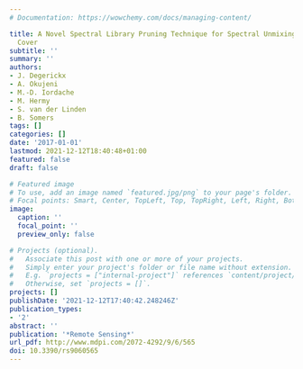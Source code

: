 ```yaml
---
# Documentation: https://wowchemy.com/docs/managing-content/

title: A Novel Spectral Library Pruning Technique for Spectral Unmixing of Urban Land
  Cover
subtitle: ''
summary: ''
authors:
- J. Degerickx
- A. Okujeni
- M.-D. Iordache
- M. Hermy
- S. van der Linden
- B. Somers
tags: []
categories: []
date: '2017-01-01'
lastmod: 2021-12-12T18:40:48+01:00
featured: false
draft: false

# Featured image
# To use, add an image named `featured.jpg/png` to your page's folder.
# Focal points: Smart, Center, TopLeft, Top, TopRight, Left, Right, BottomLeft, Bottom, BottomRight.
image:
  caption: ''
  focal_point: ''
  preview_only: false

# Projects (optional).
#   Associate this post with one or more of your projects.
#   Simply enter your project's folder or file name without extension.
#   E.g. `projects = ["internal-project"]` references `content/project/deep-learning/index.md`.
#   Otherwise, set `projects = []`.
projects: []
publishDate: '2021-12-12T17:40:42.248246Z'
publication_types:
- '2'
abstract: ''
publication: '*Remote Sensing*'
url_pdf: http://www.mdpi.com/2072-4292/9/6/565
doi: 10.3390/rs9060565
---
```

